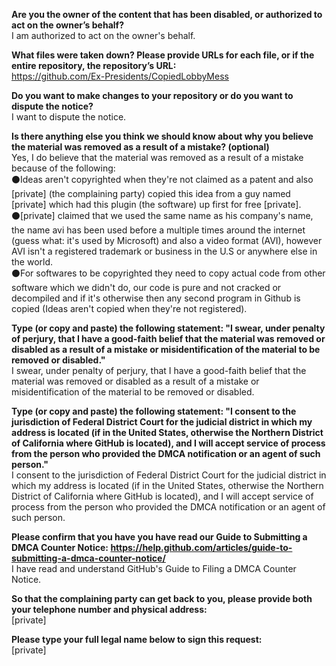 **Are you the owner of the content that has been disabled, or authorized to act on the owner’s behalf?**  
I am authorized to act on the owner's behalf.

**What files were taken down? Please provide URLs for each file, or if the entire repository, the repository’s URL:**  
https://github.com/Ex-Presidents/CopiedLobbyMess

**Do you want to make changes to your repository or do you want to dispute the notice?**  
I want to dispute the notice.

**Is there anything else you think we should know about why you believe the material was removed as a result of a mistake? (optional)**  
Yes, I do believe that the material was removed as a result of a mistake because of the following:  
⚫Ideas aren't copyrighted when they're not claimed as a patent and also [private] (the complaining party) copied this idea from a guy named [private] which had this plugin (the software) up first for free [private].  
⚫[private] claimed that we used the same name as his company's name, the name avi has been used before a multiple times around the internet (guess what: it's used by Microsoft) and also a video format (AVI), however AVI isn't a registered trademark or business in the U.S or anywhere else in the world.  
⚫For softwares to be copyrighted they need to copy actual code from other software which we didn't do, our code is pure and not cracked or decompiled and if it's otherwise then any second program in Github is copied (Ideas aren't copied when they're not registered).  

**Type (or copy and paste) the following statement: "I swear, under penalty of perjury, that I have a good-faith belief that the material was removed or disabled as a result of a mistake or misidentification of the material to be removed or disabled."**  
I swear, under penalty of perjury, that I have a good-faith belief that the material was removed or disabled as a result of a mistake or misidentification of the material to be removed or disabled.

**Type (or copy and paste) the following statement: "I consent to the jurisdiction of Federal District Court for the judicial district in which my address is located (if in the United States, otherwise the Northern District of California where GitHub is located), and I will accept service of process from the person who provided the DMCA notification or an agent of such person."**  
I consent to the jurisdiction of Federal District Court for the judicial district in which my address is located (if in the United States, otherwise the Northern District of California where GitHub is located), and I will accept service of process from the person who provided the DMCA notification or an agent of such person.

**Please confirm that you have you have read our Guide to Submitting a DMCA Counter Notice: https://help.github.com/articles/guide-to-submitting-a-dmca-counter-notice/**  
I have read and understand GitHub's Guide to Filing a DMCA Counter Notice.

**So that the complaining party can get back to you, please provide both your telephone number and physical address:**  
[private]

**Please type your full legal name below to sign this request:**  
[private]  
